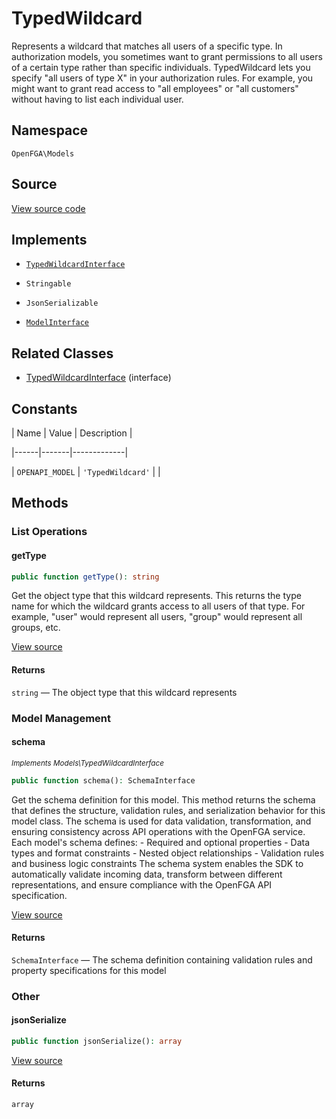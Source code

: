 # TypedWildcard

Represents a wildcard that matches all users of a specific type. In authorization models, you sometimes want to grant permissions to all users of a certain type rather than specific individuals. TypedWildcard lets you specify &quot;all users of type X&quot; in your authorization rules. For example, you might want to grant read access to &quot;all employees&quot; or &quot;all customers&quot; without having to list each individual user.

## Namespace

`OpenFGA\Models`

## Source

[View source code](https://github.com/evansims/openfga-php/blob/main/src/Models/TypedWildcard.php)

## Implements

* [`TypedWildcardInterface`](TypedWildcardInterface.md)

* `Stringable`

* `JsonSerializable`

* [`ModelInterface`](ModelInterface.md)

## Related Classes

* [TypedWildcardInterface](Models/TypedWildcardInterface.md) (interface)

## Constants

| Name | Value | Description |

|------|-------|-------------|

| `OPENAPI_MODEL` | `'TypedWildcard'` |  |

## Methods

### List Operations

#### getType

```php
public function getType(): string

```

Get the object type that this wildcard represents. This returns the type name for which the wildcard grants access to all users of that type. For example, &quot;user&quot; would represent all users, &quot;group&quot; would represent all groups, etc.

[View source](https://github.com/evansims/openfga-php/blob/main/src/Models/TypedWildcard.php#L81)

#### Returns

`string` — The object type that this wildcard represents

### Model Management

#### schema

*<small>Implements Models\TypedWildcardInterface</small>*

```php
public function schema(): SchemaInterface

```

Get the schema definition for this model. This method returns the schema that defines the structure, validation rules, and serialization behavior for this model class. The schema is used for data validation, transformation, and ensuring consistency across API operations with the OpenFGA service. Each model&#039;s schema defines: - Required and optional properties - Data types and format constraints - Nested object relationships - Validation rules and business logic constraints The schema system enables the SDK to automatically validate incoming data, transform between different representations, and ensure compliance with the OpenFGA API specification.

[View source](https://github.com/evansims/openfga-php/blob/main/src/Models/ModelInterface.php#L52)

#### Returns

`SchemaInterface` — The schema definition containing validation rules and property specifications for this model

### Other

#### jsonSerialize

```php
public function jsonSerialize(): array

```

[View source](https://github.com/evansims/openfga-php/blob/main/src/Models/TypedWildcard.php#L90)

#### Returns

`array`
